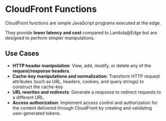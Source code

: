 # CloudFront Functions

CloudFront functions are simple JavaScript programs executed at the edge.

They provide **lower latency and cost** compared to Lambda@Edge but are designed to perform simpler manipulations.

## Use Cases
* **HTTP header manipulation**: View, add, modify, or delete any of the **request/response headers**.
* **Cache-key manipulations and normalization**: Transform HTTP request attributes (such as URL, headers, cookies, and query strings) to construct the cache-key
* **URL rewrites and redirects**: Generate a response to redirect requests to a different URL.
* **Access authorization**: Implement access control and authorization for the content delivered through CloudFront by creating and validating user-generated tokens.
